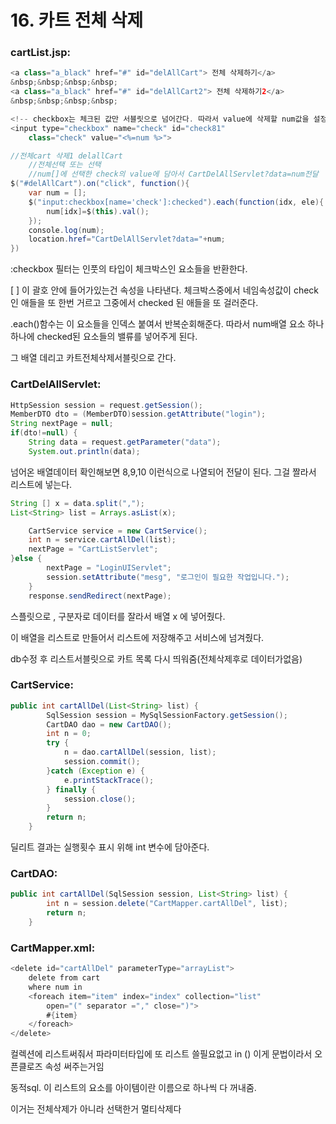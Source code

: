 # 16. 카트 전체 삭제

### cartList.jsp:

```java
<a class="a_black" href="#" id="delAllCart"> 전체 삭제하기</a>
&nbsp;&nbsp;&nbsp;&nbsp;
<a class="a_black" href="#" id="delAllCart2"> 전체 삭제하기2</a>
&nbsp;&nbsp;&nbsp;&nbsp;
```

```java
<!-- checkbox는 체크된 값만 서블릿으로 넘어간다. 따라서 value에 삭제할 num값을 설정한다. -->
<input type="checkbox" name="check" id="check81"
	class="check" value="<%=num %>">
```

```java
//전체cart 삭제1 delallCart
	//전체선택 또는 선택
	//num[]에 선택한 check의 value에 담아서 CartDelAllServlet?data=num전달
$("#delAllCart").on("click", function(){
	var num = [];
	$("input:checkbox[name='check']:checked").each(function(idx, ele){
		num[idx]=$(this).val();
	});
	console.log(num);
	location.href="CartDelAllServlet?data="+num;
})
```

:checkbox 필터는 인풋의 타입이 체크박스인 요소들을 반환한다.

[ ] 이 괄호 안에 들어가있는건 속성을 나타낸다. 체크박스중에서 네임속성값이 check인 애들을 또 한번 거르고 그중에서 checked 된 애들을 또 걸러준다.

.each()함수는 이 요소들을 인덱스 붙여서 반복순회해준다. 따라서 num배열 요소 하나하나에 checked된 요소들의 밸류를 넣어주게 된다.

그 배열 데리고 카트전체삭제서블릿으로 간다.

### CartDelAllServlet:

```java
HttpSession session = request.getSession();
MemberDTO dto = (MemberDTO)session.getAttribute("login");
String nextPage = null;
if(dto!=null) {
	String data = request.getParameter("data");
	System.out.println(data);
```

넘어온 배열데이터 확인해보면 8,9,10 이런식으로 나열되어 전달이 된다. 그걸 짤라서 리스트에 넣는다.

```java
String [] x = data.split(",");
List<String> list = Arrays.asList(x);
```

```java
	CartService service = new CartService();
	int n = service.cartAllDel(list);
	nextPage = "CartListServlet";
}else {
		nextPage = "LoginUIServlet";
		session.setAttribute("mesg", "로그인이 필요한 작업입니다.");
	}
	response.sendRedirect(nextPage);
```

스플릿으로 , 구분자로 데이터를 잘라서 배열 x 에 넣어줬다.

이 배열을 리스트로 만들어서 리스트에 저장해주고 서비스에 넘겨줬다.

db수정 후 리스트서블릿으로 카트 목록 다시 띄워줌(전체삭제후로 데이터가없음)

### CartService:

```java
public int cartAllDel(List<String> list) {
		SqlSession session = MySqlSessionFactory.getSession();
		CartDAO dao = new CartDAO();
		int n = 0;
		try {
			n = dao.cartAllDel(session, list);
			session.commit();
		}catch (Exception e) {
			e.printStackTrace();
		} finally {
			session.close();
		}
		return n;
	}
```

딜리트 결과는 실행횟수 표시 위해 int 변수에 담아준다.

### CartDAO:

```java
public int cartAllDel(SqlSession session, List<String> list) {
		int n = session.delete("CartMapper.cartAllDel", list);
		return n;
	}
```

### CartMapper.xml:

```java
<delete id="cartAllDel" parameterType="arrayList">
	delete from cart
	where num in
	<foreach item="item" index="index" collection="list"
		open="(" separator ="," close=")">
		#{item}
	</foreach>
</delete>
```

컬렉션에 리스트써줘서 파라미터타입에 또 리스트 쓸필요없고 in () 이게 문법이라서 오픈클로즈 속성 써주는거임

동적sql. 이 리스트의 요소를 아이템이란 이름으로 하나씩 다 꺼내줌.

이거는 전체삭제가 아니라 선택한거 멀티삭제다
